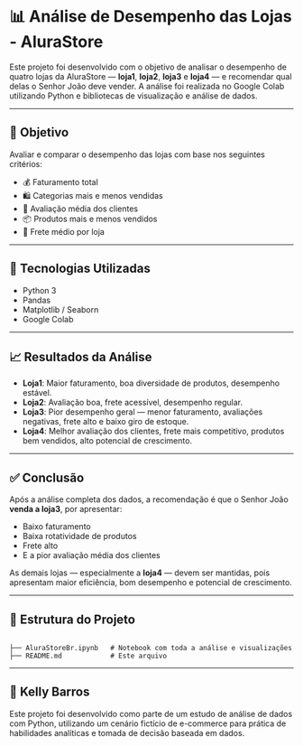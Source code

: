 # 📊 Análise de Desempenho das Lojas - AluraStore

Este projeto foi desenvolvido com o objetivo de analisar o desempenho de quatro lojas da AluraStore — **loja1**, **loja2**, **loja3** e **loja4** — e recomendar qual delas o Senhor João deve vender. A análise foi realizada no Google Colab utilizando Python e bibliotecas de visualização e análise de dados.

---

## 🎯 Objetivo

Avaliar e comparar o desempenho das lojas com base nos seguintes critérios:

- 💰 Faturamento total
- 🛍️ Categorias mais e menos vendidas
- 🌟 Avaliação média dos clientes
- 📦 Produtos mais e menos vendidos
- 🚚 Frete médio por loja

---

## 🧪 Tecnologias Utilizadas

- Python 3
- Pandas
- Matplotlib / Seaborn
- Google Colab

---

## 📈 Resultados da Análise

- **Loja1**: Maior faturamento, boa diversidade de produtos, desempenho estável.
- **Loja2**: Avaliação boa, frete acessível, desempenho regular.
- **Loja3**: Pior desempenho geral — menor faturamento, avaliações negativas, frete alto e baixo giro de estoque.
- **Loja4**: Melhor avaliação dos clientes, frete mais competitivo, produtos bem vendidos, alto potencial de crescimento.

---

## ✅ Conclusão

Após a análise completa dos dados, a recomendação é que o Senhor João **venda a loja3**, por apresentar:

- Baixo faturamento  
- Baixa rotatividade de produtos  
- Frete alto  
- E a pior avaliação média dos clientes

As demais lojas — especialmente a **loja4** — devem ser mantidas, pois apresentam maior eficiência, bom desempenho e potencial de crescimento.

---

## 📁 Estrutura do Projeto

```

├── AluraStoreBr.ipynb   # Notebook com toda a análise e visualizações
├── README.md            # Este arquivo

```

---

## 👤 Kelly Barros

Este projeto foi desenvolvido como parte de um estudo de análise de dados com Python, utilizando um cenário fictício de e-commerce para prática de habilidades analíticas e tomada de decisão baseada em dados.

